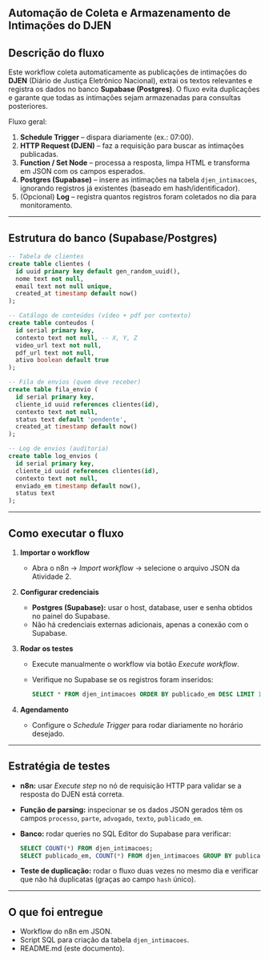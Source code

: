 ## Automação de Coleta e Armazenamento de Intimações do DJEN

## Descrição do fluxo

Este workflow coleta automaticamente as publicações de intimações do **DJEN** (Diário de Justiça Eletrônico Nacional), extrai os textos relevantes e registra os dados no banco **Supabase (Postgres)**.
O fluxo evita duplicações e garante que todas as intimações sejam armazenadas para consultas posteriores.

Fluxo geral:

1. **Schedule Trigger** – dispara diariamente (ex.: 07:00).
2. **HTTP Request (DJEN)** – faz a requisição para buscar as intimações publicadas.
3. **Function / Set Node** – processa a resposta, limpa HTML e transforma em JSON com os campos esperados.
4. **Postgres (Supabase)** – insere as intimações na tabela `djen_intimacoes`, ignorando registros já existentes (baseado em hash/identificador).
5. (Opcional) **Log** – registra quantos registros foram coletados no dia para monitoramento.

---

## Estrutura do banco (Supabase/Postgres)

```sql
-- Tabela de clientes
create table clientes (
  id uuid primary key default gen_random_uuid(),
  nome text not null,
  email text not null unique,
  created_at timestamp default now()
);

-- Catálogo de conteúdos (vídeo + pdf por contexto)
create table conteudos (
  id serial primary key,
  contexto text not null, -- X, Y, Z
  video_url text not null,
  pdf_url text not null,
  ativo boolean default true
);

-- Fila de envios (quem deve receber)
create table fila_envio (
  id serial primary key,
  cliente_id uuid references clientes(id),
  contexto text not null,
  status text default 'pendente',
  created_at timestamp default now()
);

-- Log de envios (auditoria)
create table log_envios (
  id serial primary key,
  cliente_id uuid references clientes(id),
  contexto text not null,
  enviado_em timestamp default now(),
  status text
);
```

---

## Como executar o fluxo

1. **Importar o workflow**

   * Abra o n8n → *Import workflow* → selecione o arquivo JSON da Atividade 2.

2. **Configurar credenciais**

   * **Postgres (Supabase):** usar o host, database, user e senha obtidos no painel do Supabase.
   * Não há credenciais externas adicionais, apenas a conexão com o Supabase.

3. **Rodar os testes**

   * Execute manualmente o workflow via botão *Execute workflow*.
   * Verifique no Supabase se os registros foram inseridos:

     ```sql
     SELECT * FROM djen_intimacoes ORDER BY publicado_em DESC LIMIT 10;
     ```

4. **Agendamento**

   * Configure o *Schedule Trigger* para rodar diariamente no horário desejado.

---

## Estratégia de testes

* **n8n:** usar *Execute step* no nó de requisição HTTP para validar se a resposta do DJEN está correta.
* **Função de parsing:** inspecionar se os dados JSON gerados têm os campos `processo`, `parte`, `advogado`, `texto`, `publicado_em`.
* **Banco:** rodar queries no SQL Editor do Supabase para verificar:

  ```sql
  SELECT COUNT(*) FROM djen_intimacoes;
  SELECT publicado_em, COUNT(*) FROM djen_intimacoes GROUP BY publicado_em;
  ```
* **Teste de duplicação:** rodar o fluxo duas vezes no mesmo dia e verificar que não há duplicatas (graças ao campo `hash` único).

---

## O que foi entregue

* Workflow do n8n em JSON.
* Script SQL para criação da tabela `djen_intimacoes`.
* README.md (este documento).
